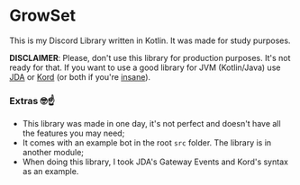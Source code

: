 # GrowSet

This is my Discord Library written in Kotlin. It was made for study purposes.

**DISCLAIMER**: Please, don't use this library for production purposes. It's not ready for that. If you want to use a good library for JVM (Kotlin/Java) use [JDA](https://github.com/discord-jda/JDA) or [Kord](https://github.com/kordlib/kord) (or both if you're [insane](https://github.com/MrPowerGamerBR)).

### Extras 🤓☝️
- This library was made in one day, it's not perfect and doesn't have all the features you may need;
- It comes with an example bot in the root `src` folder. The library is in another module;
- When doing this library, I took JDA's Gateway Events and Kord's syntax as an example.
